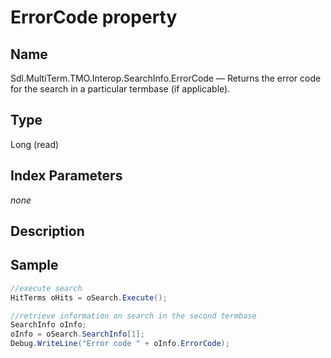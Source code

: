 #  ErrorCode property

## Name

Sdl.MultiTerm.TMO.Interop.SearchInfo.ErrorCode —          Returns the error code for the search in a particular termbase (if applicable).


## Type

Long
(read)

## Index Parameters
*none*


## Description


## Sample


```cs
//execute search
HitTerms oHits = oSearch.Execute();

//retrieve information on search in the second termbase
SearchInfo oInfo;
oInfo = oSearch.SearchInfo[1];
Debug.WriteLine("Error code " + oInfo.ErrorCode);
```
